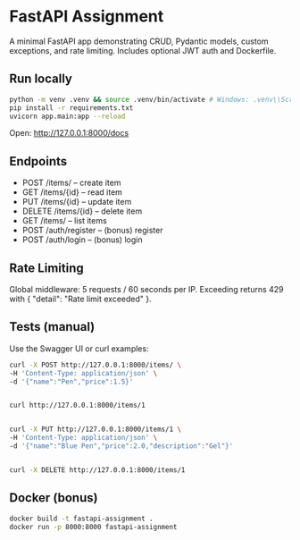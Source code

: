 # FastAPI Assignment


A minimal FastAPI app demonstrating CRUD, Pydantic models, custom exceptions, and rate limiting. Includes optional JWT auth and Dockerfile.


## Run locally
```bash
python -m venv .venv && source .venv/bin/activate # Windows: .venv\\Scripts\\activate
pip install -r requirements.txt
uvicorn app.main:app --reload
```

Open: http://127.0.0.1:8000/docs

## Endpoints

- POST /items/ – create item
- GET /items/{id} – read item
- PUT /items/{id} – update item
- DELETE /items/{id} – delete item
- GET /items/ – list items
- POST /auth/register – (bonus) register
- POST /auth/login – (bonus) login

## Rate Limiting

Global middleware: 5 requests / 60 seconds per IP. Exceeding returns 429 with { "detail": "Rate limit exceeded" }.

## Tests (manual)

Use the Swagger UI or curl examples:

```bash
curl -X POST http://127.0.0.1:8000/items/ \
-H 'Content-Type: application/json' \
-d '{"name":"Pen","price":1.5}'


curl http://127.0.0.1:8000/items/1


curl -X PUT http://127.0.0.1:8000/items/1 \
-H 'Content-Type: application/json' \
-d '{"name":"Blue Pen","price":2.0,"description":"Gel"}'


curl -X DELETE http://127.0.0.1:8000/items/1
```

## Docker (bonus)

```bash
docker build -t fastapi-assignment .
docker run -p 8000:8000 fastapi-assignment
```
